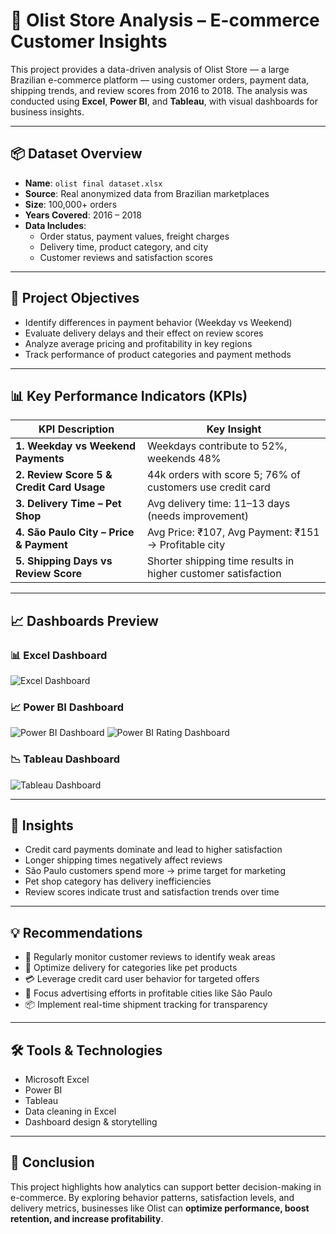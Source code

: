 # 🛒 Olist Store Analysis – E-commerce Customer Insights

This project provides a data-driven analysis of Olist Store — a large Brazilian e-commerce platform — using customer orders, payment data, shipping trends, and review scores from 2016 to 2018. The analysis was conducted using **Excel**, **Power BI**, and **Tableau**, with visual dashboards for business insights.

---

## 📦 Dataset Overview

- **Name**: `olist final dataset.xlsx`
- **Source**: Real anonymized data from Brazilian marketplaces
- **Size**: 100,000+ orders
- **Years Covered**: 2016 – 2018
- **Data Includes**:
  - Order status, payment values, freight charges
  - Delivery time, product category, and city
  - Customer reviews and satisfaction scores

---

## 🎯 Project Objectives

- Identify differences in payment behavior (Weekday vs Weekend)
- Evaluate delivery delays and their effect on review scores
- Analyze average pricing and profitability in key regions
- Track performance of product categories and payment methods

---

## 📊 Key Performance Indicators (KPIs)

| KPI Description | Key Insight |
|-----------------|-------------|
| **1. Weekday vs Weekend Payments** | Weekdays contribute to 52%, weekends 48% |
| **2. Review Score 5 & Credit Card Usage** | 44k orders with score 5; 76% of customers use credit card |
| **3. Delivery Time – Pet Shop** | Avg delivery time: 11–13 days (needs improvement) |
| **4. São Paulo City – Price & Payment** | Avg Price: ₹107, Avg Payment: ₹151 → Profitable city |
| **5. Shipping Days vs Review Score** | Shorter shipping time results in higher customer satisfaction |

---

## 📈 Dashboards Preview

### 📊 Excel Dashboard
![Excel Dashboard](./Olist%20Excel%20Dashboard.png)

### 📈 Power BI Dashboard
![Power BI Dashboard](./Olist%20Power%20Bi.png)
![Power BI Rating Dashboard](./Olist%20Power%20Bi_2.png)

### 📉 Tableau Dashboard
![Tableau Dashboard](./Olist%20Tableau.png)

---

## 📌 Insights

- Credit card payments dominate and lead to higher satisfaction
- Longer shipping times negatively affect reviews
- São Paulo customers spend more → prime target for marketing
- Pet shop category has delivery inefficiencies
- Review scores indicate trust and satisfaction trends over time

---

## 💡 Recommendations

- 💬 Regularly monitor customer reviews to identify weak areas
- 🚚 Optimize delivery for categories like pet products
- 💳 Leverage credit card user behavior for targeted offers
- 🧠 Focus advertising efforts in profitable cities like São Paulo
- 📦 Implement real-time shipment tracking for transparency

---

## 🛠️ Tools & Technologies

- Microsoft Excel  
- Power BI  
- Tableau  
- Data cleaning in Excel  
- Dashboard design & storytelling
 

---

## 📜 Conclusion

This project highlights how analytics can support better decision-making in e-commerce. By exploring behavior patterns, satisfaction levels, and delivery metrics, businesses like Olist can **optimize performance, boost retention, and increase profitability**.
